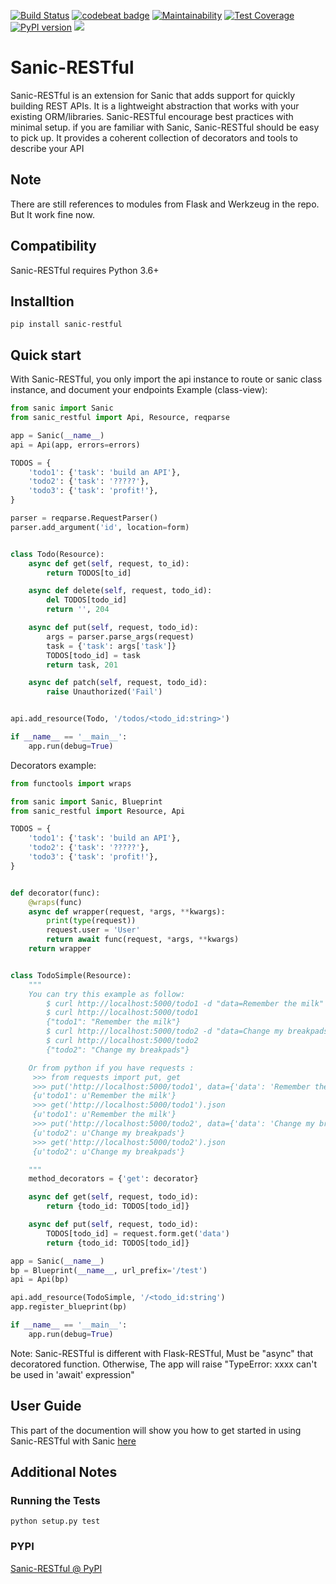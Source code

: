 [![Build Status](https://travis-ci.org/CoCongV/sanic-restful.svg?branch=develop)](https://travis-ci.org/CoCongV/sanic-restful)
[![codebeat badge](https://codebeat.co/badges/05407b18-a508-4cde-ac35-8e6776ea20e1)](https://codebeat.co/projects/github-com-cocongv-sanic-restful-develop)
[![Maintainability](https://api.codeclimate.com/v1/badges/bb199b737ab079fd7b0c/maintainability)](https://codeclimate.com/github/CoCongV/sanic-restful/maintainability)
[![Test Coverage](https://api.codeclimate.com/v1/badges/bb199b737ab079fd7b0c/test_coverage)](https://codeclimate.com/github/CoCongV/sanic-restful/test_coverage)
[![PyPI version](https://badge.fury.io/py/sanic-restful.svg)](https://badge.fury.io/py/sanic-restful)
[![](https://img.shields.io/badge/python-3.6-brightgreen.svg)](https://pypi.org/project/sanic-restful/)
# Sanic-RESTful

Sanic-RESTful is an extension for Sanic that adds support for quickly building REST APIs.
It is a lightweight abstraction that works with your existing ORM/libraries.
Sanic-RESTful encourage best practices with minimal setup.
if you are familiar with Sanic, Sanic-RESTful should be easy to pick up.
It provides a coherent collection of decorators and tools to describe your API

## Note
There are still references to modules from Flask and Werkzeug in the repo.
But It work fine now.

## Compatibility
Sanic-RESTful requires Python 3.6+

## Installtion
```
pip install sanic-restful
```
## Quick start
With Sanic-RESTful, you only import the api instance to route or sanic class instance,
and document your endpoints
Example (class-view):
```python
from sanic import Sanic
from sanic_restful import Api, Resource, reqparse

app = Sanic(__name__)
api = Api(app, errors=errors)

TODOS = {
    'todo1': {'task': 'build an API'},
    'todo2': {'task': '?????'},
    'todo3': {'task': 'profit!'},
}

parser = reqparse.RequestParser()
parser.add_argument('id', location=form)


class Todo(Resource):
    async def get(self, request, to_id):
        return TODOS[to_id]

    async def delete(self, request, todo_id):
        del TODOS[todo_id]
        return '', 204

    async def put(self, request, todo_id):
        args = parser.parse_args(request)
        task = {'task': args['task']}
        TODOS[todo_id] = task
        return task, 201

    async def patch(self, request, todo_id):
        raise Unauthorized('Fail')


api.add_resource(Todo, '/todos/<todo_id:string>')

if __name__ == '__main__':
    app.run(debug=True)
```

Decorators example:
```python
from functools import wraps

from sanic import Sanic, Blueprint
from sanic_restful import Resource, Api

TODOS = {
    'todo1': {'task': 'build an API'},
    'todo2': {'task': '?????'},
    'todo3': {'task': 'profit!'},
}


def decorator(func):
    @wraps(func)
    async def wrapper(request, *args, **kwargs):
        print(type(request))
        request.user = 'User'
        return await func(request, *args, **kwargs)
    return wrapper


class TodoSimple(Resource):
    """
    You can try this example as follow:
        $ curl http://localhost:5000/todo1 -d "data=Remember the milk" -X PUT
        $ curl http://localhost:5000/todo1
        {"todo1": "Remember the milk"}
        $ curl http://localhost:5000/todo2 -d "data=Change my breakpads" -X PUT
        $ curl http://localhost:5000/todo2
        {"todo2": "Change my breakpads"}

    Or from python if you have requests :
     >>> from requests import put, get
     >>> put('http://localhost:5000/todo1', data={'data': 'Remember the milk'}).json
     {u'todo1': u'Remember the milk'}
     >>> get('http://localhost:5000/todo1').json
     {u'todo1': u'Remember the milk'}
     >>> put('http://localhost:5000/todo2', data={'data': 'Change my breakpads'}).json
     {u'todo2': u'Change my breakpads'}
     >>> get('http://localhost:5000/todo2').json
     {u'todo2': u'Change my breakpads'}

    """
    method_decorators = {'get': decorator}

    async def get(self, request, todo_id):
        return {todo_id: TODOS[todo_id]}

    async def put(self, request, todo_id):
        TODOS[todo_id] = request.form.get('data')
        return {todo_id: TODOS[todo_id]}

app = Sanic(__name__)
bp = Blueprint(__name__, url_prefix='/test')
api = Api(bp)

api.add_resource(TodoSimple, '/<todo_id:string')
app.register_blueprint(bp)

if __name__ == '__main__':
    app.run(debug=True)
```
Note: Sanic-RESTful is different with Flask-RESTful, Must be "async"  that decoratored function.
Otherwise, The app will raise "TypeError: xxxx can't be used in 'await' expression"

## User Guide

This part of the documention will show you how to get started in using Sanic-RESTful with Sanic [here](https://flask-restful.readthedocs.io/)


## Additional Notes

### Running the Tests

```
python setup.py test
```

### PYPI
[Sanic-RESTful @ PyPI](https://pypi.org/project/sanic-restful/)
